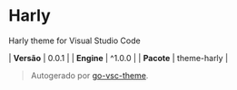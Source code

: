# Harly

Harly theme for Visual Studio Code

| **Versão** | 0.0.1 |
| **Engine** | ^1.0.0 |
| **Pacote** | theme-harly |

> Autogerado por [go-vsc-theme](https://github.com/natalbu/go-vsc-theme).
